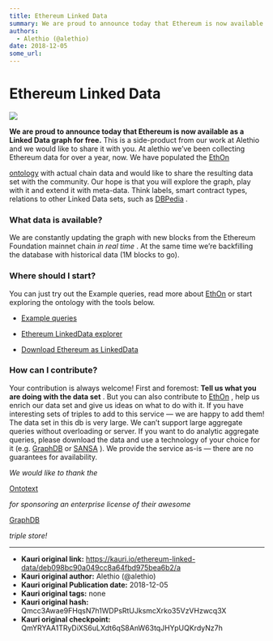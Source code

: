 ```yaml
---
title: Ethereum Linked Data
summary: We are proud to announce today that Ethereum is now available as a Linked Data graph for free. This is a side-product from our work at Alethio and we would like to share it with you. At alethio we’ve been collecting Ethereum data for over a year, now. We have populated the EthOn ontology with actual chain data and would like to share the resulting data set with the community. Our hope is that you will explore the graph, play with it and extend it with meta-data. Think labels, smart contract type
authors:
  - Alethio (@alethio)
date: 2018-12-05
some_url: 
---
```


# Ethereum Linked Data



![](https://ipfs.infura.io/ipfs/QmPeSAtp7B3VVbZg6VWeyzSZXKzTa3pAx7AyqoJw7JHaTa)

 
**We are proud to announce today that Ethereum is now available as a Linked Data graph for free.**
 This is a side-product from our work at Alethio and we would like to share it with you.
At alethio we’ve been collecting Ethereum data for over a year, now. We have populated the 
[EthOn](https://ethon.consensys.net/)
  
[ontology](https://github.com/ConsenSys/EthOn)
 with actual chain data and would like to share the resulting data set with the community.
Our hope is that you will explore the graph, play with it and extend it with meta-data. Think labels, smart contract types, relations to other Linked Data sets, such as 
[DBPedia](https://wiki.dbpedia.org/)
 .

### What data is available?
We are constantly updating the graph with new blocks from the Ethereum Foundation mainnet chain 
_in real time_
 . At the same time we’re backfilling the database with historical data (1M blocks to go).

### Where should I start?
You can just try out the Example queries, read more about 
[EthOn](https://media.consensys.net/ethon-introducing-semantic-ethereum-15f1f0696986)
 or start exploring the ontology with the tools below.



 *  [Example queries](https://linkeddata.aleth.io/examples) 

 *  [Ethereum LinkedData explorer](https://linkeddata.aleth.io/explore) 

 *  [Download Ethereum as LinkedData](https://linkeddata.aleth.io/download) 

### How can I contribute?
Your contribution is always welcome!
First and foremost: 
**Tell us what you are doing with the data set**
 .
But you can also contribute to 
[EthOn](https://github.com/ConsenSys/EthOn)
 , help us enrich our data set and give us ideas on what to do with it. If you have interesting sets of triples to add to this service — we are happy to add them!
The data set in this db is very large. We can’t support large aggregate queries without overloading or server. If you want to do analytic aggregate queries, please download the data and use a technology of your choice for it (e.g. 
[GraphDB](http://graphdb.ontotext.com)
 or 
[SANSA](http://sansa-stack.net/)
 ). We provide the service as-is — there are no guarantees for availability.
 
_We would like to thank the_
  
[Ontotext](https://www.ontotext.com/)
  
_for sponsoring an enterprise license of their awesome_
  
[GraphDB](https://www.ontotext.com/products/graphdb/)
  
_triple store!_
 



---

- **Kauri original link:** https://kauri.io/ethereum-linked-data/deb098bc90a049cc8a64fbd975bea6b2/a
- **Kauri original author:** Alethio (@alethio)
- **Kauri original Publication date:** 2018-12-05
- **Kauri original tags:** none
- **Kauri original hash:** Qmcc3Awae9FHqsN7h1WDPsRtUJksmcXrko35VzVHzwcq3X
- **Kauri original checkpoint:** QmYRYAA1TRyDiXS6uLXdt6qS8AnW63tqJHYpUQKrdyNz7h



